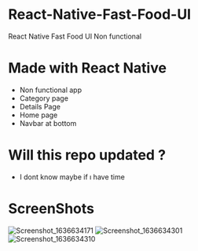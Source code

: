 # React-Native-Fast-Food-UI
React Native Fast Food UI Non functional 

# Made with React Native
- Non functional app 
- Category page
- Details Page 
- Home page
- Navbar at bottom

# Will this repo updated ? 
- I dont know maybe if ı have time

# ScreenShots
![Screenshot_1636634171](https://user-images.githubusercontent.com/80206446/141300585-f16333e0-a322-4e61-9d80-f748a67fe072.png)
![Screenshot_1636634301](https://user-images.githubusercontent.com/80206446/141300607-bb5527e6-a3b5-4856-a7de-b53ef81d7b07.png)
![Screenshot_1636634310](https://user-images.githubusercontent.com/80206446/141300625-b1b3243c-3a76-479d-b77e-0b73870980a0.png)

